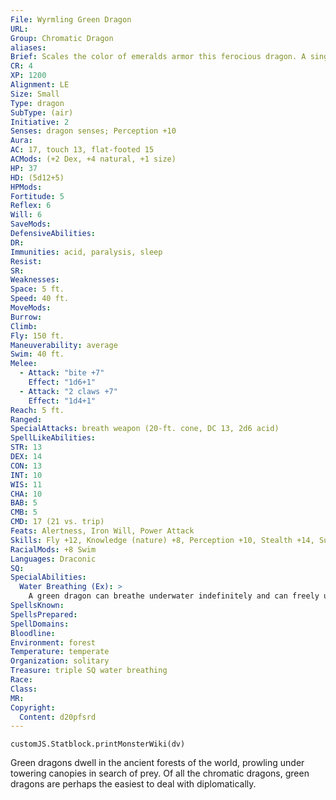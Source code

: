 ```yaml
---
File: Wyrmling Green Dragon
URL: 
Group: Chromatic Dragon
aliases: 
Brief: Scales the color of emeralds armor this ferocious dragon. A single sharp horn protrudes from the end of its toothy snout.
CR: 4
XP: 1200
Alignment: LE
Size: Small
Type: dragon
SubType: (air)
Initiative: 2
Senses: dragon senses; Perception +10
Aura: 
AC: 17, touch 13, flat-footed 15
ACMods: (+2 Dex, +4 natural, +1 size)
HP: 37
HD: (5d12+5)
HPMods: 
Fortitude: 5
Reflex: 6
Will: 6
SaveMods: 
DefensiveAbilities: 
DR: 
Immunities: acid, paralysis, sleep
Resist: 
SR: 
Weaknesses: 
Space: 5 ft.
Speed: 40 ft.
MoveMods: 
Burrow: 
Climb: 
Fly: 150 ft.
Maneuverability: average
Swim: 40 ft.
Melee: 
  - Attack: "bite +7"
    Effect: "1d6+1"
  - Attack: "2 claws +7"
    Effect: "1d4+1"
Reach: 5 ft.
Ranged: 
SpecialAttacks: breath weapon (20-ft. cone, DC 13, 2d6 acid)
SpellLikeAbilities: 
STR: 13
DEX: 14
CON: 13
INT: 10
WIS: 11
CHA: 10
BAB: 5
CMB: 5
CMD: 17 (21 vs. trip)
Feats: Alertness, Iron Will, Power Attack
Skills: Fly +12, Knowledge (nature) +8, Perception +10, Stealth +14, Survival +8, Swim +17
RacialMods: +8 Swim
Languages: Draconic
SQ: 
SpecialAbilities:
  Water Breathing (Ex): >
    A green dragon can breathe underwater indefinitely and can freely use its breath weapon, spells, and other abilities while submerged.
SpellsKnown: 
SpellsPrepared: 
SpellDomains: 
Bloodline: 
Environment: forest
Temperature: temperate
Organization: solitary
Treasure: triple SQ water breathing
Race: 
Class: 
MR: 
Copyright:
  Content: d20pfsrd
---
```

```dataviewjs
customJS.Statblock.printMonsterWiki(dv)
```
Green dragons dwell in the ancient forests of the world, prowling under towering canopies in search of prey. Of all the chromatic dragons, green dragons are perhaps the easiest to deal with diplomatically.
